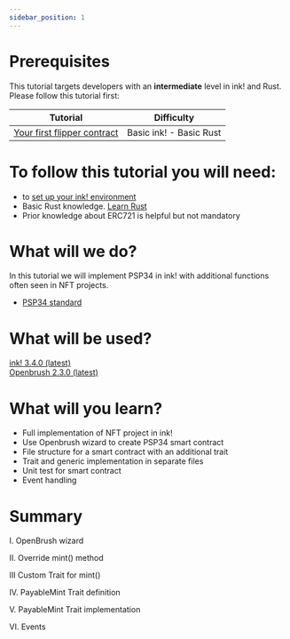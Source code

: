 ```yaml
---
sidebar_position: 1
---
```


# Prerequisites

This tutorial targets developers with an **intermediate** level in ink! and Rust.   
Please follow this tutorial first:

| Tutorial                                                                   | Difficulty                     |
|----------------------------------------------------------------------------|--------------------------------|
| [Your first flipper contract](../flipper-contract/flipper.md)              | Basic ink! -  Basic Rust       |          

# To follow this tutorial you will need:
- to [set up your ink! environment](../../XVM%20and%20WASM/setup_your_ink_environment.md)
- Basic Rust knowledge. [Learn Rust](https://www.rust-lang.org/learn)
- Prior knowledge about ERC721 is helpful but not mandatory

# What will we do?
In this tutorial we will implement PSP34 in ink! with additional functions often seen in NFT projects.
- [PSP34 standard](https://github.com/w3f/PSPs/blob/master/PSPs/psp-34.md)

# What will be used?

[ink! 3.4.0 (latest)](https://github.com/paritytech/ink/tree/v3.4.0)   
[Openbrush 2.3.0 (latest)](https://github.com/Supercolony-net/openbrush-contracts/tree/v2.3.0)

# What will you learn?
- Full implementation of NFT project in ink!
- Use Openbrush wizard to create PSP34 smart contract
- File structure for a smart contract with an additional trait
- Trait and generic implementation in separate files
- Unit test for smart contract
- Event handling

# Summary

I. OpenBrush wizard

II. Override mint() method 

III Custom Trait for mint()

IV. PayableMint Trait definition

V. PayableMint Trait implementation

VI. Events